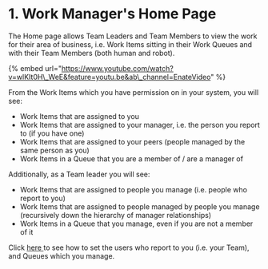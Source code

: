 # 1. Work Manager's Home Page

The Home page allows Team Leaders and Team Members to view the work for their area of business, i.e. Work Items sitting in their Work Queues and with their Team Members \(both human and robot\).

{% embed url="https://www.youtube.com/watch?v=wlKIt0H\_WeE&feature=youtu.be&ab\_channel=EnateVideo" %}

From the Work Items which you have permission on in your system, you will see:

* Work Items that are assigned to you
* Work Items that are assigned to your manager, i.e. the person you report to \(if you have one\)
* Work Items that are assigned to your peers \(people managed by the same person as you\)
* Work Items in a Queue that you are a member of / are a manager of

Additionally, as a Team leader you will see:

* Work Items that are assigned to people you manage \(i.e. people who report to you\)
* Work Items that are assigned to people managed by people you manage \(recursively down the hierarchy of manager relationships\)
* Work Items in a Queue that you manage, even if you are not a member of it

Click [here ](../2.-team-leader-setting-your-teams-and-queues.md)to see how to set the users who report to you \(i.e. your Team\), and Queues which you manage.

